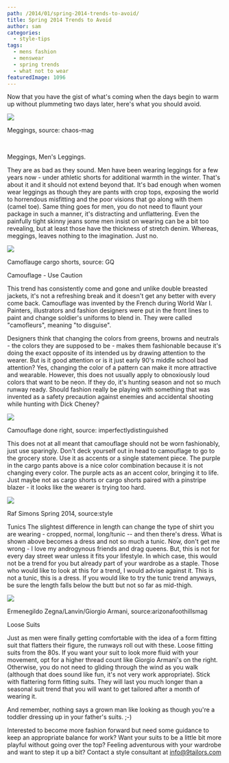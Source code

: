 ```yaml
---
path: /2014/01/spring-2014-trends-to-avoid/
title: Spring 2014 Trends to Avoid
author: sam
categories: 
  - style-tips
tags: 
  - mens fashion
  - menswear
  - spring trends
  - what not to wear
featuredImage: 1096
---
```

Now that you have the gist of what's coming when the days begin to warm up without plummeting two days later, here's what you should avoid.

[![](http://1.bp.blogspot.com/-mDQRTF-R14M/UufTc8P2spI/AAAAAAAABAk/LpZlXdGRba4/s1600/MEGGINGS,+source+-+chaos.png)](http://1.bp.blogspot.com/-mDQRTF-R14M/UufTc8P2spI/AAAAAAAABAk/LpZlXdGRba4/s1600/MEGGINGS,+source+-+chaos.png)

Meggings, source: chaos-mag

 

Meggings, Men's Leggings.

They are as bad as they sound. Men have been wearing leggings for a few years now - under athletic shorts for additional warmth in the winter. That's about it and it should not extend beyond that. It's bad enough when women wear leggings as though they are pants with crop tops, exposing the world to horrendous misfitting and the poor visions that go along with them (camel toe). Same thing goes for men, you do not need to flaunt your package in such a manner, it's distracting and unflattering. Even the painfully tight skinny jeans some men insist on wearing can be a bit too revealing, but at least those have the thickness of stretch denim. Whereas, meggings, leaves nothing to the imagination. Just no.

[![](http://4.bp.blogspot.com/-r9iPI1brYsQ/UufVNVQDiZI/AAAAAAAABAs/BspW9FQwDYs/s1600/bad+camoflauge+-+source,+gq.jpg)](http://4.bp.blogspot.com/-r9iPI1brYsQ/UufVNVQDiZI/AAAAAAAABAs/BspW9FQwDYs/s1600/bad+camoflauge+-+source,+gq.jpg)

Camoflauge cargo shorts, source: GQ

Camouflage - Use Caution

This trend has consistently come and gone and unlike double breasted jackets, it's not a refreshing break and it doesn't get any better with every come back. Camouflage was invented by the French during World War I. Painters, illustrators and fashion designers were put in the front lines to paint and change soldier's uniforms to blend in. They were called "camofleurs", meaning "to disguise".

Designers think that changing the colors from greens, browns and neutrals - the colors they are supposed to be - makes them fashionable because it's doing the exact opposite of its intended us by drawing attention to the wearer. But is it good attention or is it just early 90's middle school bad attention? Yes, changing the color of a pattern can make it more attractive and wearable. However, this does not usually apply to obnoxiously loud colors that want to be neon. If they do, it's hunting season and not so much runway ready. Should fashion really be playing with something that was invented as a safety precaution against enemies and accidental shooting while hunting with Dick Cheney?

[![](http://2.bp.blogspot.com/-x7ijScBSHQ0/UufXDOHrhaI/AAAAAAAABA0/YSmEtQ3EP6w/s1600/camoflauge,+source-imperfectinglydistinguished.jpg)](http://2.bp.blogspot.com/-x7ijScBSHQ0/UufXDOHrhaI/AAAAAAAABA0/YSmEtQ3EP6w/s1600/camoflauge,+source-imperfectinglydistinguished.jpg)

Camouflage done right, source: imperfectlydistinguished

This does not at all meant that camouflage should not be worn fashionably, just use sparingly. Don't deck yourself out in head to camouflage to go to the grocery store. Use it as accents or a single statement piece. The purple in the cargo pants above is a nice color combination because it is not changing every color. The purple acts as an accent color, bringing it to life. Just maybe not as cargo shorts or cargo shorts paired with a pinstripe blazer - it looks like the wearer is trying too hard.

[![](http://1.bp.blogspot.com/-Rvs6rlo1AcU/Uufau7mAUnI/AAAAAAAABA8/LBQU1VctDR4/s1600/tunics,+raf+simons.jpg)](http://1.bp.blogspot.com/-Rvs6rlo1AcU/Uufau7mAUnI/AAAAAAAABA8/LBQU1VctDR4/s1600/tunics,+raf+simons.jpg)

Raf Simons Spring 2014, source:style

Tunics The slightest difference in length can change the type of shirt you are wearing - cropped, normal, long/tunic -- and then there's dress. What is shown above becomes a dress and not so much a tunic. Now, don't get me wrong - I love my androgynous friends and drag queens. But, this is not for every day street wear unless it fits your lifestyle. In which case, this would not be a trend for you but already part of your wardrobe as a staple. Those who would like to look at this for a trend, I would advise against it. This is not a tunic, this is a dress. If you would like to try the tunic trend anyways, be sure the length falls below the butt but not so far as mid-thigh.

[![](http://4.bp.blogspot.com/-BJDCuKQxg5M/Uuffa9uZfcI/AAAAAAAABBE/vM6BqjUCLUc/s1600/loose+suits,+source+-+arizonafoothilsmag.png)](http://4.bp.blogspot.com/-BJDCuKQxg5M/Uuffa9uZfcI/AAAAAAAABBE/vM6BqjUCLUc/s1600/loose+suits,+source+-+arizonafoothilsmag.png)

Ermenegildo Zegna/Lanvin/Giorgio Armani, source:arizonafoothillsmag

Loose Suits

Just as men were finally getting comfortable with the idea of a form fitting suit that flatters their figure, the runways roll out with these. Loose fitting suits from the 80s. If you want your suit to look more fluid with your movement, opt for a higher thread count like Giorgio Armani's on the right. Otherwise, you do not need to gliding through the wind as you walk (although that does sound like fun, it's not very work appropriate). Stick with flattering form fitting suits. They will last you much longer than a seasonal suit trend that you will want to get tailored after a month of wearing it.

And remember, nothing says a grown man like looking as though you're a toddler dressing up in your father's suits. ;-)

Interested to become more fashion forward but need some guidance to keep an appropriate balance for work? Want your suits to be a little bit more playful without going over the top? Feeling adventurous with your wardrobe and want to step it up a bit? Contact a style consultant at info@9tailors.com